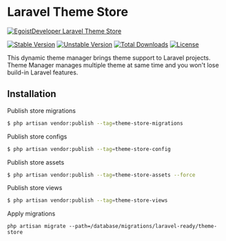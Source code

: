 # Laravel Theme Store

[![EgoistDeveloper Laravel Theme Store](https://preview.dragon-code.pro/EgoistDeveloper/Laravel-Theme-Store.svg?brand=laravel)](https://github.com/laravel-ready/theme-store)

[![Stable Version][badge_stable]][link_packagist]
[![Unstable Version][badge_unstable]][link_packagist]
[![Total Downloads][badge_downloads]][link_packagist]
[![License][badge_license]][link_license]


This dynamic theme manager brings theme support to Laravel projects. Theme Manager manages multiple theme at same time and you won't lose build-in Laravel features.

## Installation

Publish store migrations

```bash
$ php artisan vendor:publish --tag=theme-store-migrations
```

Publish store configs

```bash
$ php artisan vendor:publish --tag=theme-store-config
```

Publish store assets

```bash
$ php artisan vendor:publish --tag=theme-store-assets --force
```

Publish store views

```bash
$ php artisan vendor:publish --tag=theme-store-views
```

Apply migrations

`php artisan migrate --path=/database/migrations/laravel-ready/theme-store`


[badge_downloads]:      https://img.shields.io/packagist/dt/laravel-ready/theme-store.svg?style=flat-square

[badge_license]:        https://img.shields.io/packagist/l/laravel-ready/theme-store.svg?style=flat-square

[badge_stable]:         https://img.shields.io/github/v/release/laravel-ready/theme-store?label=stable&style=flat-square

[badge_unstable]:       https://img.shields.io/badge/unstable-dev--main-orange?style=flat-square

[link_license]:         LICENSE

[link_packagist]:       https://packagist.org/packages/laravel-ready/theme-store

